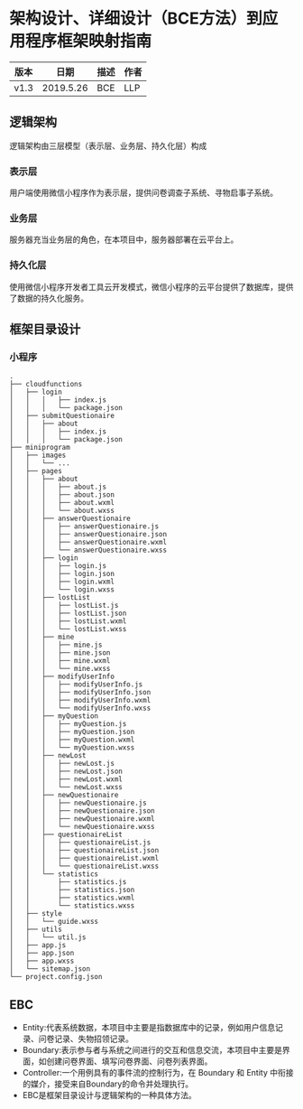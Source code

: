 # 架构设计、详细设计（BCE方法）到应用程序框架映射指南
| 版本 | 日期 | 描述 | 作者 |
| - | - | - | - |
| v1.3 | 2019.5.26 | BCE | LLP |

## 逻辑架构
逻辑架构由三层模型（表示层、业务层、持久化层）构成
### 表示层
用户端使用微信小程序作为表示层，提供问卷调查子系统、寻物启事子系统。
### 业务层
服务器充当业务层的角色，在本项目中，服务器部署在云平台上。
### 持久化层
使用微信小程序开发者工具云开发模式，微信小程序的云平台提供了数据库，提供了数据的持久化服务。

## 框架目录设计
### 小程序
~~~
.
├── cloudfunctions
│   ├── login
│   │   │   ├── index.js
│   │   │   └── package.json
│   ├── submitQuestionaire
│   │   ├── about
│   │   │   ├── index.js
│   │   │   └── package.json
├── miniprogram
│   ├── images
│   │   └── ...
│   ├── pages
│   │   ├── about
│   │   │   ├── about.js
│   │   │   ├── about.json
│   │   │   ├── about.wxml
│   │   │   └── about.wxss
│   │   ├── answerQuestionaire
│   │   │   ├── answerQuestionaire.js
│   │   │   ├── answerQuestionaire.json
│   │   │   ├── answerQuestionaire.wxml
│   │   │   └── answerQuestionaire.wxss
│   │   ├── login
│   │   │   ├── login.js
│   │   │   ├── login.json
│   │   │   ├── login.wxml
│   │   │   └── login.wxss
│   │   ├── lostList
│   │   │   ├── lostList.js
│   │   │   ├── lostList.json
│   │   │   ├── lostList.wxml
│   │   │   └── lostList.wxss
│   │   ├── mine
│   │   │   ├── mine.js
│   │   │   ├── mine.json
│   │   │   ├── mine.wxml
│   │   │   └── mine.wxss
│   │   ├── modifyUserInfo
│   │   │   ├── modifyUserInfo.js
│   │   │   ├── modifyUserInfo.json
│   │   │   ├── modifyUserInfo.wxml
│   │   │   └── modifyUserInfo.wxss
│   │   ├── myQuestion
│   │   │   ├── myQuestion.js
│   │   │   ├── myQuestion.json
│   │   │   ├── myQuestion.wxml
│   │   │   └── myQuestion.wxss
│   │   ├── newLost
│   │   │   ├── newLost.js
│   │   │   ├── newLost.json
│   │   │   ├── newLost.wxml
│   │   │   └── newLost.wxss
│   │   ├── newQuestionaire
│   │   │   ├── newQuestionaire.js
│   │   │   ├── newQuestionaire.json
│   │   │   ├── newQuestionaire.wxml
│   │   │   └── newQuestionaire.wxss
│   │   ├── questionaireList
│   │   │   ├── questionaireList.js
│   │   │   ├── questionaireList.json
│   │   │   ├── questionaireList.wxml
│   │   │   └── questionaireList.wxss
│   │   └── statistics
│   │       ├── statistics.js
│   │       ├── statistics.json
│   │       ├── statistics.wxml
│   │       └── statistics.wxss
│   ├── style
│   │   └── guide.wxss
│   ├── utils
│   │   └── util.js
│   ├── app.js
│   ├── app.json
│   ├── app.wxss
│   └── sitemap.json
└── project.config.json
~~~
## EBC
* Entity:代表系统数据，本项目中主要是指数据库中的记录，例如用户信息记录、问卷记录、失物招领记录。
* Boundary:表示参与者与系统之间进行的交互和信息交流，本项目中主要是界面，如创建问卷界面、填写问卷界面、问卷列表界面。
* Controller:一个用例具有的事件流的控制行为，在 Boundary 和 Entity 中衔接的媒介，接受来自Boundary的命令并处理执行。
* EBC是框架目录设计与逻辑架构的一种具体方法。
